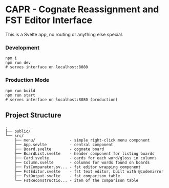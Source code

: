 # CAPR - Cognate Reassignment and FST Editor Interface

This is a Svelte app, no routing or anything else special.

### Development
```
npm i
npm run dev
# serves interface on localhost:8080
```

### Production Mode
```
npm run build
npm run start
# serves interface on localhost:8080 (production)
```

## Project Structure
```
.
├── public/
└── src/
    ├── menu/               - simple right-click menu component
    ├── App.sevlte          - central component
    ├── Board.svelte        - cognate board
    ├── BoardList.svelte    - header component for listing boards
    ├── Card.svelte         - cards for each word/gloss in columns
    ├── Column.svelte       - columns for words found on boards
    ├── FstComparator.sv... - fst editor wrapping component
    ├── FstEditor.svelte    - fst text editor, built with @codemirror
    ├── FstOutput.svelte    - fst comparison table
    └── FstReconstructio... - item of the comparison table
```